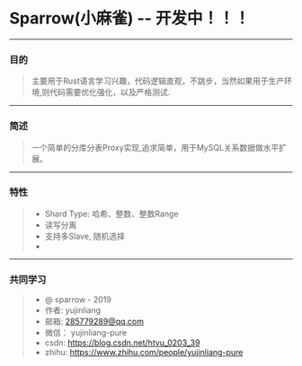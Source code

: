 # Sparrow(小麻雀) -- 开发中！！！
------
### 目的
> 主要用于Rust语言学习兴趣，代码逻辑直观，不跳步，当然如果用于生产环境,则代码需要优化强化，以及严格测试.

------

###  简述
> 一个简单的分库分表Proxy实现,追求简单，用于MySQL关系数据做水平扩展。
------    

### 特性
> * Shard Type: 哈希、整数、整数Range 
> * 读写分离
> * 支持多Slave, 随机选择
> * 

------
### 共同学习

> * @ sparrow - 2019
> * 作者:  yujinliang
> * 邮箱:  285779289@qq.com
>*  微信： yujinliang-pure
>*  csdn:  https://blog.csdn.net/htyu_0203_39
>*  zhihu: https://www.zhihu.com/people/yujinliang-pure
